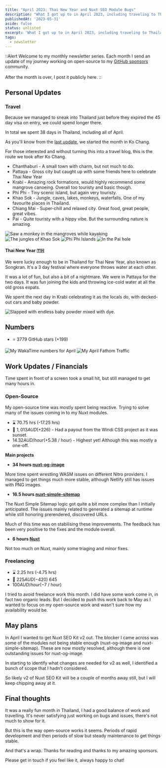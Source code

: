```yaml
---
title: "April 2023: Thai New Year and Nuxt SEO Module Bugs"
description: "What I got up to in April 2023, including traveling to Thailand and working through a bunch of bugs in my SEO modules."
publishedAt: '2023-05-31'
aside: false
status: unlisted
excerpt: 'What I got up to in April 2023, including traveling to Thailand and working through a bunch of bugs in my SEO modules.'
tags:
  - newsletter
---
```


::Alert
Welcome to my monthly newsletter series.
Each month I send an update of my journey working on open-source to my <a href="https://github.com/harlan-zw/" target="_blank">GitHub sponsors</a> community.
<br><br>
After the month is over, I post it publicly here.
::


## Personal Updates

### Travel

Because we managed to sneak into Thailand just before they expired the 45 day visa on entry, we could spend longer there.

In total we spent 38 days in Thailand, including all of April.

As you'll know from the [last update](/blog/2023-march), we started the month in Ko Chang.

For those interested and without turning this into a travel blog, this is the route we took after Ko Chang.
- Chanthaburi - A small town with charm, but not much to do.
- Pattaya - Gross city but caught up with some friends here to celebrate Thai New Year
- Krabi - Amazing rock formations, would highly recommend some mangrove canoeing. Overall too touristy and basic though.
- Phi Phi - Tiny scenic island, but again very touristy.
- Khao Sok - Jungle, caves, lakes, monkeys, waterfalls. One of my favourite places in Thailand.
- Chiang Mai - Super-chill and relaxed city. Great food, great people, great vibes.
- Pai - Quite touristy with a hippy vibe. But the surrounding nature is amazing.

<Expand>
<div class="grid grid-cols-2 gap-8 my-15">
<Image src="/april-mangrove.png" alt="Saw a monkey in the mangroves while kayaking" no-margin />
<Image src="/april-koa-sok.png" alt="The jungles of Khao Sok"  no-margin />
<Image src="/april-phi-phi.png" alt="Phi Phi Islands"  no-margin />
<Image src="/april-pi.png" alt="In the Pai hole"  no-margin />
</div>
</Expand>

#### Thai New Year 🇹🇭

We were lucky enough to be in Thailand for Thai New Year, also known as Songkran. It's a 3 day festival where everyone throws water at each other.

It was a lot of fun, but also a bit of a nightmare.
We were in Pattaya for the two days.
It was fun joining the kids and throwing ice-cold water at all the old gross expats.

We spent the next day in Krabi celebrating it as the locals do, with decked-out cars and baby powder.

<Image src="/april-songkran.png" alt="Slapped with endless baby powder mixed with dye."  no-margin />

## Numbers

- ⭐ 3779 GitHub stars (+199)

<Image src="/april-numbers.png" alt="My WakaTime numbers for April" />

<Image src="/april-fathom.png" alt="My April Fathom Traffic" />

## Work Updates / Financials

Time spent in front of a screen took a small hit, but still managed to get many hours in.

### Open-Source

My open-source time was mostly spent being reactive. Trying to solve many of the issues coming in to my Nuxt modules.

- ⌛ 70.75 hrs  (-17.25 hrs)
- 💸 $1,013 AUD (+$226) - Had a payout from the Windi CSS project as it was sunset.
- $14.32 AUD / hour (+$5.38 / hour) - Highest yet! Although this was mostly a one-off.

**Main projects**

- **34 hours [nuxt-og-image](https://github.com/harlan-zw/nuxt-og-image)**

More time spent wrestling WASM issues on different Nitro providers. I managed to get things
much more stable, although Netlify still has issues with PNG images.


- **16.5 hours [nuxt-simple-sitemap](https://github.com/harlan-zw/nuxt-simple-sitemap)**

The Nuxt Simple Sitemap logic got quite a bit more complex than I initially anticipated. The issues mainly related
to generated a sitemap at runtime while still honoring prerendered, discovered URLs.

Much of this time was on stabilising these improvements.
The feedback has been very positive to the fixes and the module overall.

- **6 hours [Nuxt](https://github.com/nuxt/nuxt)** 

Not too much on Nuxt, mainly some triaging and minor fixes.

### Freelancing

- ⌛ 2.25 hrs (-4.75 hrs)
- 💸 $225 AUD (-$420) 645
- $100 AUD / hour (-$7 / hour)

I tried to avoid freelance work this month.
I did have some work come in, in fact two organic leads.
But I decided to push this work back to May as I wanted to focus on my open-source work
and wasn't sure how my availability would be.

## May plans

In April I wanted to get Nuxt SEO Kit v2 out.
The blocker I came across was some of the modules not being stable enough (nuxt-og-image and nuxt-simple-sitemap).
These are now mostly resolved, although there is one outstanding issues for nuxt-og-image.

In starting to identify what changes are needed for v2 as well, I identified a bunch of scope that I hadn't considered.

So likely v2 of Nuxt SEO Kit will be a couple of months away still, but I will keep chipping away at it.

## Final thoughts

It was a really fun month in Thailand, I had a good balance of work and travelling.
It's never satisfying just working on bugs and issues, there's not much to show for it.

But this is the way open-source works it seems.
Periods of rapid development and then periods of slow but steady maintenance to get things stable.

And that's a wrap. Thanks for reading and thanks to my amazing sponsors.

Please get in touch if you feel like it, always happy to chat!
